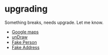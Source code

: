 # upgrading

Something breaks, needs upgrade. Let me know.

- [Google maps](https://www.google.com/maps)
- [unDraw](https://undraw.co/)
- [Fake Person](https://www.fakepersongenerator.com/)
- [Fake Address](https://www.fakeaddressgenerator.com/)
